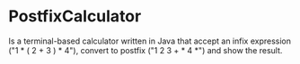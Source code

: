 # PostfixCalculator
Is a terminal-based calculator written in Java that accept an infix expression ("1 * ( 2 + 3 ) * 4"), convert to postfix ("1 2 3 + * 4 *") and show the result.
